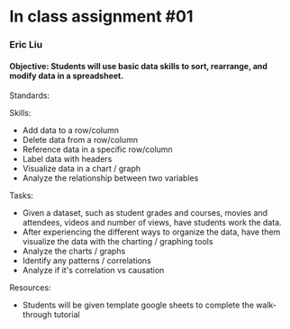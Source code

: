 # In class assignment #01

### Eric Liu

#### Objective: Students will use basic data skills to sort, rearrange, and modify data in a spreadsheet.

Standards: 

Skills:
- Add data to a row/column
- Delete data from a row/column
- Reference data in a specific row/column
- Label data with headers
- Visualize data in a chart / graph
- Analyze the relationship between two variables

Tasks:
- Given a dataset, such as student grades and courses, movies and attendees, videos and number of views, have students work the data.
- After experiencing the different ways to organize the data, have them visualize the data with the charting / graphing tools
- Analyze the charts / graphs
- Identify any patterns / correlations
- Analyze if it's correlation vs causation

Resources:
- Students will be given template google sheets to complete the walk-through tutorial
